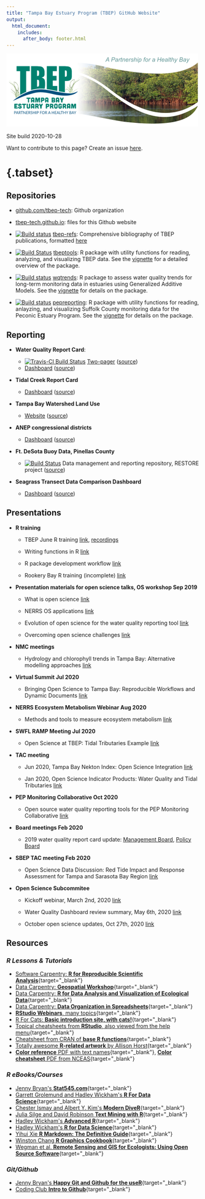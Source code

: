 ```yaml
---
title: "Tampa Bay Estuary Program (TBEP) GitHub Website"
output: 
  html_document:
    includes:
      after_body: footer.html
---
```


![](tbep_logo.png)

Site build 2020-10-28

Want to contribute to this page? Create an issue [here](https://github.com/tbep-tech/tbep-tech.github.io/issues/new/choose). 

# {.tabset}

## Repositories

- [github.com/tbep-tech](https://github.com/tbep-tech/): Github organization
    
- [tbep-tech.github.io](https://github.com/tbep-tech/tbep-tech.github.io): files for this Github website

- [![Build status](https://travis-ci.org/tbep-tech/tbep-refs.svg?branch=master)](https://travis-ci.org/tbep-tech/tbep-refs)
[tbep-refs](https://github.com/tbep-tech/tbep-refs/): Comprehensive bibliography of TBEP publications, formatted [here](https://tbep-tech.github.io/tbep-refs/)
    
- [![Build Status](https://travis-ci.org/tbep-tech/tbeptools.svg?branch=master)](https://travis-ci.org/tbep-tech/tbeptools) [tbeptools](https://tbep-tech.github.io/tbeptools/): R package with utility functions for reading, analyzing, and visualizing TBEP data.  See the [vignette](https://tbep-tech.github.io/tbeptools/articles/intro.html) for a detailed overview of the package. 

- [![Build status](https://travis-ci.org/tbep-tech/wqtrends.svg?branch=master)](https://travis-ci.org/tbep-tech/wqtrends) [wqtrends](https://tbep-tech.github.io/wqtrends/): R package to assess water quality trends for long-term monitoring data in estuaries using Generalized Additive Models. See the [vignette](https://tbep-tech.github.io/wqtrends/articles/introduction.html) for details on the package.

- [![Build status](https://travis-ci.org/tbep-tech/pepreporting.svg?branch=master)](https://travis-ci.org/tbep-tech/pepreporting) [pepreporting](https://tbep-tech.github.io/pepreporting/): R package with utility functions for reading, anlayzing, and visualizing Suffolk County monitoring data for the Peconic Estuary Program. See the [vignette](https://tbep-tech.github.io/pepreporting/articles/Introduction.html) for details on the package.

## Reporting

- **Water Quality Report Card**:
     - [![Travis-CI Build Status](https://travis-ci.org/tbep-tech/wq-static.svg?branch=master)](https://travis-ci.org/tbep-tech/wq-static) [Two-pager](https://tbep-tech.github.io/wq-static/wq.pdf) ([source](https://github.com/tbep-tech/wq-static))   
     - [Dashboard](https://shiny.tbeptech.org/wq-dash/) ([source](https://github.com/tbep-tech/wq-dash/blob/master/wq-dash.Rmd))

- **Tidal Creek Report Card**
     - [Dashboard](https://shiny.tbeptech.org/tidalcreek-dash/) ([source](https://github.com/tbep-tech/tidalcreek-dash/blob/master/tidalcreek-dash.Rmd))

- **Tampa Bay Watershed Land Use**
    - [Website](https://tbep-tech.github.io/landuse/) ([source](https://github.com/tbep-tech/landuse))

- **ANEP congressional districts**
    - [Dashboard](https://shiny.tbeptech.org/anep-congressional/) ([source](https://github.com/tbep-tech/anep-congressional))

- **Ft. DeSota Buoy Data, Pinellas County**
    - [![Build Status](https://travis-ci.org/tbep-tech/desoto-buoy.svg?branch=master)](https://travis-ci.org/tbep-tech/desoto-buoy) Data management and reporting repository, RESTORE project ([source](https://github.com/tbep-tech/desoto-buoy))

- **Seagrass Transect Data Comparison Dashboard**
    - [Dashboard](https://shiny.tbeptech.org/seagrasstransect) ([source](https://github.com/tbep-tech/seagrasstransect))

## Presentations

- **R training**

     - TBEP June R training [link](https://tbep-tech.github.io/tbep-r-training/), [recordings](https://www.youtube.com/watch?v=_RI4XMRWeV0&list=PLfJ6-D-exF9RM5TPtT4T0nxieqpr_R4pJ)
     
     - Writing functions in R [link](https://tbep-tech.github.io/tbep-r-training/functions.html)
     
     - R package development workflow [link](https://tbep-tech.github.io/tbep-r-training/packages.html)
     
     - Rookery Bay R training (incomplete) [link](https://tbep-tech.github.io/rookery-bay-training/index.html)

- **Presentation materials for open science talks, OS workshop Sep 2019**

     - What is open science [link](http://tbep-tech.github.io/tbep-os-presentations/what_is_os.html)

     - NERRS OS applications [link](http://tbep-tech.github.io/tbep-os-presentations/SWMPrats_pres.html)

     - Evolution of open science for the water quality reporting tool [link](http://tbep-tech.github.io/tbep-os-presentations/evolution_reporting.html)

     - Overcoming open science challenges [link](http://tbep-tech.github.io/tbep-os-presentations/challenges_for_os.html)

- **NMC meetings**

    - Hydrology and chlorophyll trends in Tampa Bay: Alternative modelling approaches [link](https://tbep-tech.github.io/tbep-os-presentations/chltrends.html)

- **Virtual Summit Jul 2020**

    - Bringing Open Science to Tampa Bay: Reproducible Workflows and Dynamic Documents [link](https://www.canva.com/design/DAEB9tW1m98/-zfKTXQ2md9b8YltQ_mjlw/edit)
    
- **NERRS Ecosystem Metabolism Webinar Aug 2020**

    - Methods and tools to measure ecosystem metabolism [link](http://tbep-tech.github.io/tbep-os-presentations/metab_tools.html)

- **SWFL RAMP Meeting Jul 2020**

     - Open Science at TBEP: Tidal Tributaries Example [link](http://tbep-tech.github.io/tbep-os-presentations/jul_ramp_pres.html)

- **TAC meeting**

     - Jun 2020, Tampa Bay Nekton Index: Open Science Integration [link](https://www.canva.com/design/DAD-9OAYHaM/VNloX1W-OUolVA6jr2Yu0g/edit) 

     - Jan 2020, Open Science Indicator Products: Water Quality and Tidal Tributaries [link](http://tbep-tech.github.io/tbep-os-presentations/opensci_products.html)

- **PEP Monitoring Collaborative Oct 2020**
     
     - Open source water quality reporting tools for the PEP Monitoring Collaborative [link](http://tbep-tech.github.io/tbep-os-presentations/pepreporting.html)
     
- **Board meetings Feb 2020**

     - 2019 water quality report card update: [Management Board](http://tbep-tech.github.io/tbep-os-presentations/wq_report_card_2019.html), [Policy Board](http://tbep-tech.github.io/tbep-os-presentations/wq_report_card_2019_PB.html)

- **SBEP TAC meeting Feb 2020**

     - Open Science Data Discussion: Red Tide Impact and Response Assessment for Tampa and Sarasota Bay Region [link](http://tbep-tech.github.io/tbep-os-presentations/red_tides_and_open_science.html)

- **Open Science Subcommitee**

     - Kickoff webinar, March 2nd, 2020 [link](http://tbep-tech.github.io/tbep-os-presentations/ossubcommittee_kickoff_webinar.html)
     
     - Water Quality Dashboard review summary, May 6th, 2020 [link](http://tbep-tech.github.io/tbep-os-presentations/wq_dashboard_review.html)
     
     - October open science updates, Oct 27th, 2020 [link](http://tbep-tech.github.io/tbep-os-presentations/osupdates10272020.html)

## Resources

### *R Lessons & Tutorials*

* [Software Carpentry: **R for Reproducible Scientific Analysis**](http://data-lessons.github.io/gapminder-R/){target="_blank"}
* [Data Carpentry: **Geospatial Workshop**](https://datacarpentry.org/geospatial-workshop/){target="_blank"}
* [Data Carpentry: **R for Data Analysis and Visualization of Ecological Data**](http://www.datacarpentry.org/R-ecology-lesson/){target="_blank"}
* [Data Carpentry: **Data Organization in Spreadsheets**](http://www.datacarpentry.org/spreadsheet-ecology-lesson/){target="_blank"}
* [**RStudio Webinars**, many topics](https://www.rstudio.com/resources/webinars/){target="_blank"}
* [R For Cats: **Basic introduction site, with cats!**](http://rforcats.net/){target="_blank"}
* [Topical cheatsheets from **RStudio**, also viewed from the help menu](http://www.rstudio.com/resources/cheatsheets/){target="_blank"}
* [Cheatsheet from CRAN of **base R functions**](http://cran.r-project.org/doc/contrib/Short-refcard.pdf){target="_blank"} 
* [Totally awesome **R-related artwork** by Allison Horst](https://github.com/allisonhorst/stats-illustrations){target="_blank"}
* [**Color reference** PDF with text names](http://www.stat.columbia.edu/~tzheng/files/Rcolor.pdf){target="_blank"}, [**Color cheatsheet** PDF from NCEAS](https://www.nceas.ucsb.edu/sites/default/files/2020-04/colorPaletteCheatsheet.pdf){target="_blank"}

### *R eBooks/Courses*

* [Jenny Bryan's **Stat545.com**](http://stat545.com/){target="_blank"}
* [Garrett Grolemund and Hadley Wickham's **R For Data Science**](http://r4ds.had.co.nz/){target="_blank"}
* [Chester Ismay and Albert Y. Kim's **Modern DiveR**](https://ismayc.github.io/moderndiver-book/){target="_blank"}
* [Julia Silge and David Robinson **Text Mining with R**](http://tidytextmining.com/){target="_blank"}
* [Hadley Wickham's **Advanced R**](http://adv-r.had.co.nz/){target="_blank"}
* [Hadley Wickham's **R for Data Science**](https://r4ds.had.co.nz){target="_blank"}
* [Yihui Xie **R Markdown: The Definitive Guide**](https://bookdown.org/yihui/rmarkdown/){target="_blank"}
* [Winston Chang **R Graphics Cookbook**](http://www.cookbook-r.com/){target="_blank"}
* [Wegman et al. **Remote Sensing and GIS for Ecologists: Using Open Source Software**](http://book.ecosens.org/RSEbook/){target="_blank"}

### *Git/Github* 

* [Jenny Bryan's **Happy Git and Github for the useR**](http://happygitwithr.com/){target="_blank"}
* [Coding Club **Intro to Github**](https://ourcodingclub.github.io/2017/02/27/git.html){target="_blank"}



